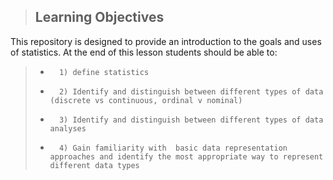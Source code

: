 > ## Learning Objectives
This repository is designed to provide an introduction to the goals and uses of statistics. At the end of this lesson students should be able to:

> *       1) define statistics
> *       2) Identify and distinguish between different types of data (discrete vs continuous, ordinal v nominal)
> *       3) Identify and distinguish between different types of data analyses
> *       4) Gain familiarity with  basic data representation approaches and identify the most appropriate way to represent different data types
